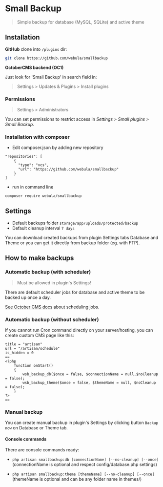 # Small Backup
> Simple backup for database (MySQL, SQLite) and active theme


## Installation

**GitHub** clone into `/plugins` dir:

```sh
git clone https://github.com/webula/smallbackup
```

**OctoberCMS backend (OC1)**

Just look for 'Small Backup' in search field in:
> Settings > Updates & Plugins > Install plugins

### Permissions

> Settings > Administrators

You can set permissions to restrict access in *Settings > Small plugins > Small Backup*.


### Installation with composer

* Edit composer.json by adding new repository
```
"repositories": [
    {
      "type": "vcs",
      "url": "https://github.com/webula/smallbackup"
    }
]
```
* run in command line
```sh
composer require webula/smallbackup
```


## Settings

* Default backups folder `storage/app/uploads/protected/backup` 
* Default cleanup interval `7 days`

You can download created backups from plugin Settings tabs Database and Theme or you can get it directly from backup folder (eg. with FTP).


## How to make backups

### Automatic backup (with scheduler)

>Must be allowed in plugin's Settings!

There are default scheduler jobs for database and active theme to be backed up once a day.

[See October CMS docs](https://docs.octobercms.com/1.x/setup/installation.html#review-configuration) about scheduling jobs.

### Automatic backup (without scheduler)

If you cannot run Cron command directly on your server/hosting, you can create custom CMS page like this:

```
title = "artisan"
url = "/artisan/schedule"
is_hidden = 0
==
<?php
    function onStart()
    {
        wsb_backup_db($once = false, $connectionName = null,$noCleanup = false);
        wsb_backup_theme($once = false, $themeName = null, $noCleanup = false);
    }
?>
==
```


### Manual backup

You can create manual backup in plugin's Settings by clicking button `Backup now` on Database or Theme tab.

#### Console commands

There are console commands ready:

* `php artisan smallbackup:db [connectionName] [--no-cleanup] [--once]` (connectionName is optional and respect config/database.php settings)

* `php artisan smallbackup:theme [themeName] [--no-cleanup] [--once]` (themeName is optional and can be any folder name in themes/)

